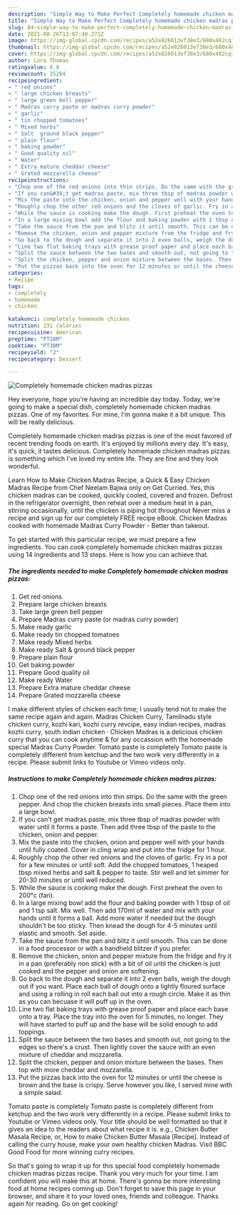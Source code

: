 ```yaml
---
description: "Simple Way to Make Perfect Completely homemade chicken madras pizzas"
title: "Simple Way to Make Perfect Completely homemade chicken madras pizzas"
slug: 84-simple-way-to-make-perfect-completely-homemade-chicken-madras-pizzas
date: 2021-08-26T13:07:40.271Z
image: https://img-global.cpcdn.com/recipes/a52e826013ef38e3/680x482cq70/completely-homemade-chicken-madras-pizzas-recipe-main-photo.jpg
thumbnail: https://img-global.cpcdn.com/recipes/a52e826013ef38e3/680x482cq70/completely-homemade-chicken-madras-pizzas-recipe-main-photo.jpg
cover: https://img-global.cpcdn.com/recipes/a52e826013ef38e3/680x482cq70/completely-homemade-chicken-madras-pizzas-recipe-main-photo.jpg
author: Lora Thomas
ratingvalue: 4.8
reviewcount: 35284
recipeingredient:
- " red onions"
- " large chicken breasts"
- " large green bell pepper"
- " Madras curry paste or madras curry powder"
- " garlic"
- " tin chopped tomatoes"
- " Mixed herbs"
- " Salt  ground black pepper"
- " plain flour"
- " baking powder"
- " Good quality oil"
- " Water"
- " Extra mature cheddar cheese"
- " Grated mozzarella cheese"
recipeinstructions:
- "Chop one of the red onions into thin strips. Do the same with the green pepper. And chop the chicken breasts into small pieces. Place them into a large bowl."
- "If you can&#39;t get madras paste, mix three tbsp of madras powder with water until it forms a paste. Then add three tbsp of the paste to the chicken, onion and pepper."
- "Mix the paste into the chicken, onion and pepper well with your hands until fully coated. Cover in cling wrap and put into the fridge for 1 hour."
- "Roughly chop the other red onions and the cloves of garlic. Fry in a pot for a few minutes or until soft. Add the chopped tomatoes, 1 heaped tbsp mixed herbs and salt &amp; pepper to taste. Stir well and let simmer for 20-30 minutes or until well reduced."
- "While the sauce is cooking make the dough. First preheat the oven to 200°c (fan)."
- "In a large mixing bowl add the flour and baking powder with 1 tbsp of oil and 1 tsp salt. Mix well. Then add 170ml of water and mix with your hands until it forms a ball. Add more water if needed but the dough shouldn&#39;t be too sticky. Then knead the dough for 4-5 minutes until elastic and smooth. Set aside."
- "Take the sauce from the pan and blitz it until smooth. This can be done in a food processor or with a handheld blitzer if you prefer."
- "Remove the chicken, onion and pepper mixture from the fridge and fry it in a pan (preferably non stick) with a bit of oil until the chicken is just cooked and the pepper and onion are softening."
- "Go back to the dough and separate it into 2 even balls, weigh the dough out if you want. Place each ball of dough onto a lightly floured surface and using a rolling in roll each ball out into a rough circle. Make it as thin as you can becuase it will puff up in the oven."
- "Line two flat baking trays with grease proof paper and place each base onto a tray. Place the tray into the oven for 5 minutes, no longer. They will have started to puff up and the base will be solid enough to add toppings."
- "Split the sauce between the two bases and smooth out, not going to the edges so there&#39;s a crust. Then lightly cover the sauce with an even mixture of cheddar and mozzarella."
- "Split the chicken, pepper and onion mixture between the bases. Then top with more cheddar and mozzarella."
- "Put the pizzas back into the oven for 12 minutes or until the cheese is brown and the base is crispy. Serve however you like, I served mine with a simple salad."
categories:
- Recipe
tags:
- completely
- homemade
- chicken

katakunci: completely homemade chicken 
nutrition: 231 calories
recipecuisine: American
preptime: "PT18M"
cooktime: "PT30M"
recipeyield: "2"
recipecategory: Dessert

---
```



![Completely homemade chicken madras pizzas](https://img-global.cpcdn.com/recipes/a52e826013ef38e3/680x482cq70/completely-homemade-chicken-madras-pizzas-recipe-main-photo.jpg)

Hey everyone, hope you're having an incredible day today. Today, we're going to make a special dish, completely homemade chicken madras pizzas. One of my favorites. For mine, I'm gonna make it a bit unique. This will be really delicious.

Completely homemade chicken madras pizzas is one of the most favored of recent trending foods on earth. It's enjoyed by millions every day. It's easy, it's quick, it tastes delicious. Completely homemade chicken madras pizzas is something which I've loved my entire life. They are fine and they look wonderful.

Learn How to Make Chicken Madras Recipe, a Quick &amp; Easy Chicken Madras Recipe from Chef Neelam Bajwa only on Get Curried. Yes, this chicken madras can be cooked, quickly cooled, covered and frozen. Defrost in the refrigerator overnight, then reheat over a medium heat in a pan, stirring occasionally, until the chicken is piping hot throughout Never miss a recipe and sign up for our completely FREE recipe eBook. Chicken Madras cooked with homemade Madras Curry Powder - Better than takeout.


To get started with this particular recipe, we must prepare a few ingredients. You can cook completely homemade chicken madras pizzas using 14 ingredients and 13 steps. Here is how you can achieve that.

<!--inarticleads1-->

##### The ingredients needed to make Completely homemade chicken madras pizzas:

1. Get  red onions
1. Prepare  large chicken breasts
1. Take  large green bell pepper
1. Prepare  Madras curry paste (or madras curry powder)
1. Make ready  garlic
1. Make ready  tin chopped tomatoes
1. Make ready  Mixed herbs
1. Make ready  Salt &amp; ground black pepper
1. Prepare  plain flour
1. Get  baking powder
1. Prepare  Good quality oil
1. Make ready  Water
1. Prepare  Extra mature cheddar cheese
1. Prepare  Grated mozzarella cheese


I make different styles of chicken each time; I usually tend not to make the same recipe again and again. Madras Chicken Curry, Tamilnadu style chicken curry, kozhi kari, kozhi curry revcipe, easy indian recipes, madras kozhi curry, south indian chicken · Chicken Madras is a delicious chicken curry that you can cook anytime &amp; for any occassion with the homemade special Madras Curry Powder. Tomato paste is completely Tomato paste is completely different from ketchup and the two work very differently in a recipe. Please submit links to Youtube or Vimeo videos only. 

<!--inarticleads2-->

##### Instructions to make Completely homemade chicken madras pizzas:

1. Chop one of the red onions into thin strips. Do the same with the green pepper. And chop the chicken breasts into small pieces. Place them into a large bowl.
1. If you can&#39;t get madras paste, mix three tbsp of madras powder with water until it forms a paste. Then add three tbsp of the paste to the chicken, onion and pepper.
1. Mix the paste into the chicken, onion and pepper well with your hands until fully coated. Cover in cling wrap and put into the fridge for 1 hour.
1. Roughly chop the other red onions and the cloves of garlic. Fry in a pot for a few minutes or until soft. Add the chopped tomatoes, 1 heaped tbsp mixed herbs and salt &amp; pepper to taste. Stir well and let simmer for 20-30 minutes or until well reduced.
1. While the sauce is cooking make the dough. First preheat the oven to 200°c (fan).
1. In a large mixing bowl add the flour and baking powder with 1 tbsp of oil and 1 tsp salt. Mix well. Then add 170ml of water and mix with your hands until it forms a ball. Add more water if needed but the dough shouldn&#39;t be too sticky. Then knead the dough for 4-5 minutes until elastic and smooth. Set aside.
1. Take the sauce from the pan and blitz it until smooth. This can be done in a food processor or with a handheld blitzer if you prefer.
1. Remove the chicken, onion and pepper mixture from the fridge and fry it in a pan (preferably non stick) with a bit of oil until the chicken is just cooked and the pepper and onion are softening.
1. Go back to the dough and separate it into 2 even balls, weigh the dough out if you want. Place each ball of dough onto a lightly floured surface and using a rolling in roll each ball out into a rough circle. Make it as thin as you can becuase it will puff up in the oven.
1. Line two flat baking trays with grease proof paper and place each base onto a tray. Place the tray into the oven for 5 minutes, no longer. They will have started to puff up and the base will be solid enough to add toppings.
1. Split the sauce between the two bases and smooth out, not going to the edges so there&#39;s a crust. Then lightly cover the sauce with an even mixture of cheddar and mozzarella.
1. Split the chicken, pepper and onion mixture between the bases. Then top with more cheddar and mozzarella.
1. Put the pizzas back into the oven for 12 minutes or until the cheese is brown and the base is crispy. Serve however you like, I served mine with a simple salad.


Tomato paste is completely Tomato paste is completely different from ketchup and the two work very differently in a recipe. Please submit links to Youtube or Vimeo videos only. Your title should be well formatted so that it gives an idea to the readers about what recipe it is. e.g., Chicken Butter Masala Recipe, or, How to make Chicken Butter Masala [Recipe]. Instead of calling the curry house, make your own healthy chicken Madras. Visit BBC Good Food for more winning curry recipes. 

So that's going to wrap it up for this special food completely homemade chicken madras pizzas recipe. Thank you very much for your time. I am confident you will make this at home. There's gonna be more interesting food at home recipes coming up. Don't forget to save this page in your browser, and share it to your loved ones, friends and colleague. Thanks again for reading. Go on get cooking!

